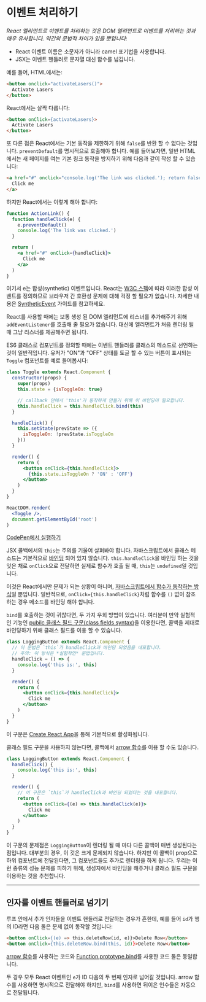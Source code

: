 # 이벤트 처리하기

*React 엘리먼트로 이벤트를 처리하는 것은 DOM 엘리먼트로 이벤트를 처리하는 것과 매우 유사합니다. 약간의 문법적 차이가 있을 뿐입니다:*

- React 이벤트 이름은 소문자가 아니라 camel 표기법을 사용합니다.
- JSX는 이벤트 핸들러로 문자열 대신 함수를 넘깁니다.

예를 들어, HTML에서는:

```html
<button onclick="activateLasers()">
  Activate Lasers
</button>
```

React에서는 살짝 다릅니다:

```html
<button onClick={activateLasers}>
  Activate Lasers
</button>
```

또 다른 점은 React에서는 기본 동작을 제한하기 위해 `false`를 반환 할 수 없다는 것입니다. `preventDefault`를 명시적으로 호출해야 합니다. 예를 들어보자면, 일반 HTML에서는 새 페이지를 여는 기본 링크 동작을 방지하기 위해 다음과 같이 작성 할 수 있습니다:

```html
<a href="#" onclick="console.log('The link was clicked.'); return false">
  Click me
</a>
```

하지만 React에서는 이렇게 해야 합니다:

```jsx
function ActionLink() {
  function handleClick(e) {
    e.preventDefault()
    console.log('The link was clicked.')
  }

  return (
    <a href="#" onClick={handleClick}>
      Click me
    </a>
  )
}
```

여기서 e는 합성(synthetic) 이벤트입니다. React는 [W3C 스펙](https://www.w3.org/TR/DOM-Level-3-Events/)에 따라 이러한 합성 이벤트를 정의하므로 브라우저 간 호환성 문제에 대해 걱정 할 필요가 없습니다. 자세한 내용은 [SyntheticEvent](https://reactjs.org/docs/events.html) 가이드를 참고하세요.

React를 사용할 때에는 보통 생성 된 DOM 엘리먼트에 리스너를 추가해주기 위해 `addEventListener`를 호출해 줄 필요가 없습니다. 대신에 엘리먼트가 처음 렌더링 될 때 그냥 리스너를 제공해주면 됩니다.

ES6 클래스로 컴포넌트를 정의할 때에는 이벤트 핸들러를 클래스의 메소드로 선언하는 것이 일반적입니다. 유저가 "ON"과 "OFF" 상태를 토글 할 수 있는 버튼이 표시되는 `Toggle` 컴포넌트를 예로 들어봅시다:

```jsx
class Toggle extends React.Component {
  constructor(props) {
    super(props)
    this.state = {isToggleOn: true}

    // callback 안에서 'this'가 동작하게 만들기 위해 이 바인딩이 필요합니다.
    this.handleClick = this.handleClick.bind(this)
  }

  handleClick() {
    this.setState(prevState => ({
      isToggleOn: !prevState.isToggleOn
    }))
  }

  render() {
    return (
      <button onClick={this.handleClick}>
        {this.state.isToggleOn ? 'ON' : 'OFF'}
      </button>
    )
  }
}

ReactDOM.render(
  <Toggle />,
  document.getElementById('root')
)
```

[CodePen에서 실행하기](http://codepen.io/gaearon/pen/xEmzGg?editors=0010)

JSX 콜백에서의 `this`는 주의를 기울여 살펴봐야 합니다. 자바스크립트에서 클래스 메소드는 기본적으로 [바인딩](https://developer.mozilla.org/en/docs/Web/JavaScript/Reference/Global_objects/Function/bind) 되어 있지 않습니다. `this.handleClick`을 바인딩 하는 것을 잊은 채로 `onClick`으로 전달하면 실제로 함수가 호출 될 때, `this`는 `undefined`일 것입니다.

이것은 React에서만 문제가 되는 상황이 아니며, [자바스크립트에서 함수가 동작하는 방식](https://www.smashingmagazine.com/2014/01/understanding-javascript-function-prototype-bind/)일 뿐입니다. 일반적으로, `onClick={this.handleClick}`처럼 함수를 `()` 없이 참조하는 경우 메소드를 바인딩 해야 합니다.

`bind`를 호출하는 것이 귀찮다면, 두 가지 우회 방법이 있습니다. 여러분이 만약 실험적인 기능인 [pubilc 클래스 필드 구문(class fields syntax)](https://babeljs.io/docs/plugins/transform-class-properties/)을 이용한다면, 콜백을 제대로 바인딩하기 위해 클래스 필드를 이용 할 수 있습니다.

```jsx
class LoggingButton extends React.Component {
  // 이 문법은 `this`가 handleClick과 바인딩 되었음을 내포합니다.
  // 주의: 이 방식은 *실험적인* 문법입니다.
  handleClick = () => {
    console.log('this is:', this)
  }

  render() {
    return (
      <button onClick={this.handleClick}>
        Click me
      </button>
    )
  }
}
```

이 구문은 [Create React App](https://github.com/facebookincubator/create-react-app)을 통해 기본적으로 활성화됩니다.

클래스 필드 구문을 사용하지 않는다면, 콜백에서 [arrow 함수](https://developer.mozilla.org/en/docs/Web/JavaScript/Reference/Functions/Arrow_functions)를 이용 할 수도 있습니다.

```jsx
class LoggingButton extends React.Component {
  handleClick() {
    console.log('this is:', this)
  }

  render() {
    // 이 구문은 `this`가 handleClick과 바인딩 되었다는 것을 내포합니다.
    return (
      <button onClick={(e) => this.handleClick(e)}>
        Click me
      </button>
    )
  }
}
```

이 구문의 문제점은 `LoggingButton`이 렌더링 될 때 마다 다른 콜백이 매번 생성된다는 점입니다. 대부분의 경우, 이 것은 크게 문제되지 않습니다. 하지만 이 콜백이 prop으로 하위 컴포넌트에 전달된다면, 그 컴포넌트들도 추가로 렌더링을 하게 됩니다. 우리는 이런 종류의 성능 문제를 피하기 위해, 생성자에서 바인딩을 해주거나 클래스 필드 구문을 이용하는 것을 추천합니다.

---

## 인자를 이벤트 핸들러로 넘기기

루프 안에서 추가 인자들을 이벤트 핸들러로 전달하는 경우가 흔한데, 예를 들어 `id`가 행의 ID라면 다음 둘은 문제 없이 동작할 것입니다:

```html
<button onClick={(e) => this.deleteRow(id, e)}>Delete Row</button>
<button onClick={this.deleteRow.bind(this, id)}>Delete Row</button>
```

[arrow 함수](https://developer.mozilla.org/en-US/docs/Web/JavaScript/Reference/Functions/Arrow_functions)를 사용하는 코드와 [Function.prototype.bind](https://developer.mozilla.org/en-US/docs/Web/JavaScript/Reference/Global_objects/Function/bind)를 사용한 코드 둘은 동일합니다.

두 경우 모두 React 이벤트인 `e`가 ID 다음의 두 번째 인자로 넘어갈 것입니다. arrow 함수를 사용하면 명시적으로 전달해야 하지만, `bind`를 사용하면 뒤이은 인수들은 자동으로 전달됩니다.
